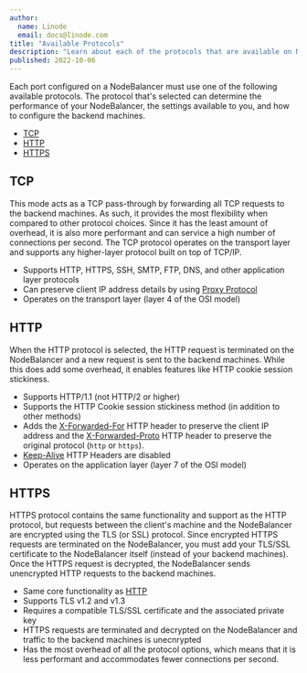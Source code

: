 ```yaml
---
author:
  name: Linode
  email: docs@linode.com
title: "Available Protocols"
description: "Learn about each of the protocols that are available on NodeBalancers as well as the features and performance they offer."
published: 2022-10-06
---
```


Each port configured on a NodeBalancer must use one of the following available protocols. The protocol that's selected can determine the performance of your NodeBalancer, the settings available to you, and how to configure the backend machines.

- [TCP](#tcp)
- [HTTP](#http)
- [HTTPS](#https)

## TCP

This mode acts as a TCP pass-through by forwarding all TCP requests to the backend machines. As such, it provides the most flexibility when compared to other protocol choices. Since it has the least amount of overhead, it is also more performant and
can service a high number of connections per second. The TCP protocol operates on the transport layer and supports any higher-layer protocol built on top of TCP/IP.

- Supports HTTP, HTTPS, SSH, SMTP, FTP, DNS, and other application layer protocols
- Can preserve client IP address details by using [Proxy Protocol](/docs/products/networking/nodebalancers/guides/proxy-protocol/)
- Operates on the transport layer (layer 4 of the OSI model)

## HTTP

When the HTTP protocol is selected, the HTTP request is terminated on the NodeBalancer and a new request is sent to the backend machines. While this does add some overhead, it enables features like HTTP cookie session stickiness.

- Supports HTTP/1.1 (not HTTP/2 or higher)
- Supports the HTTP Cookie session stickiness method (in addition to other methods)
- Adds the [X-Forwarded-For](https://developer.mozilla.org/en-US/docs/Web/HTTP/Headers/X-Forwarded-For) HTTP header to preserve the client IP address and the [X-Forwarded-Proto](https://developer.mozilla.org/en-US/docs/Web/HTTP/Headers/X-Forwarded-Proto) HTTP header to preserve the original protocol (`http` or `https`).
- [Keep-Alive](https://developer.mozilla.org/en-US/docs/Web/HTTP/Headers/Keep-Alive) HTTP Headers are disabled
- Operates on the application layer (layer 7 of the OSI model)

## HTTPS

HTTPS protocol contains the same functionality and support as the HTTP protocol, but requests between the client's machine and the NodeBalancer are encrypted using the TLS (or SSL) protocol. Since encrypted HTTPS requests are terminated on the NodeBalancer, you must add your TLS/SSL certificate to the NodeBalancer itself (instead of your backend machines). Once the HTTPS request is decrypted, the NodeBalancer sends unencrypted HTTP requests to the backend machines.

- Same core functionality as [HTTP](#http)
- Supports TLS v1.2 and v1.3
- Requires a compatible TLS/SSL certificate and the associated private key
- HTTPS requests are terminated and decrypted on the NodeBalancer and traffic to the backend machines is unecnrypted
- Has the most overhead of all the protocol options, which means that it is less performant and accommodates fewer connections per second.